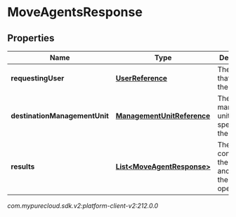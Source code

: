 # MoveAgentsResponse


## Properties

| Name | Type | Description | Notes |
| ------------ | ------------- | ------------- | ------------- |
| **requestingUser** | [**UserReference**](UserReference) | The user that made the request |  [optional] |
| **destinationManagementUnit** | [**ManagementUnitReference**](ManagementUnitReference) | The management unit specified on the request |  [optional] |
| **results** | [**List&lt;MoveAgentResponse&gt;**](MoveAgentResponse) | The list containing the agent and result of the move operation |  [optional] |




_com.mypurecloud.sdk.v2:platform-client-v2:212.0.0_
